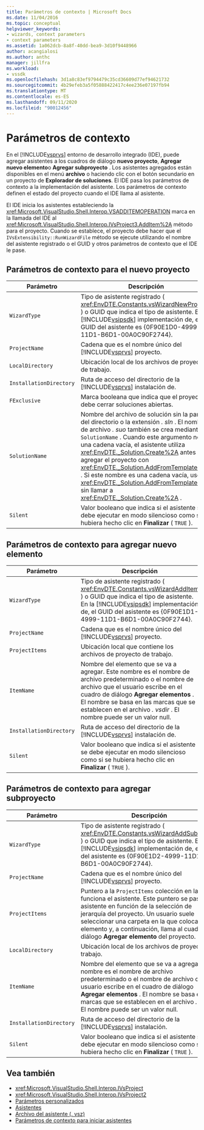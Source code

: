 ```yaml
---
title: Parámetros de contexto | Microsoft Docs
ms.date: 11/04/2016
ms.topic: conceptual
helpviewer_keywords:
- wizards, context parameters
- context parameters
ms.assetid: 1a062dcb-8a8f-40dd-bea9-3d10f9448966
author: acangialosi
ms.author: anthc
manager: jillfra
ms.workload:
- vssdk
ms.openlocfilehash: 3d1a8c83ef9794479c35cd36609d77ef94621732
ms.sourcegitcommit: 4b29efeb3a5f05888422417c4ee236e07197fb94
ms.translationtype: MT
ms.contentlocale: es-ES
ms.lasthandoff: 09/11/2020
ms.locfileid: "90012456"
---
```

# <a name="context-parameters"></a>Parámetros de contexto
En el [!INCLUDE[vsprvs](../../code-quality/includes/vsprvs_md.md)] entorno de desarrollo integrado (IDE), puede agregar asistentes a los cuadros de diálogo **nuevo proyecto**, **Agregar nuevo elemento**o **Agregar subproyecto** . Los asistentes agregados están disponibles en el menú **archivo** o haciendo clic con el botón secundario en un proyecto de **Explorador de soluciones**. El IDE pasa los parámetros de contexto a la implementación del asistente. Los parámetros de contexto definen el estado del proyecto cuando el IDE llama al asistente.

 El IDE inicia los asistentes estableciendo la <xref:Microsoft.VisualStudio.Shell.Interop.VSADDITEMOPERATION> marca en la llamada del IDE al <xref:Microsoft.VisualStudio.Shell.Interop.IVsProject3.AddItem%2A> método para el proyecto. Cuando se establece, el proyecto debe hacer que el `IVsExtensibility::RunWizardFile` método se ejecute utilizando el nombre del asistente registrado o el GUID y otros parámetros de contexto que el IDE le pase.

## <a name="context-parameters-for-new-project"></a>Parámetros de contexto para el nuevo proyecto

| Parámetro | Descripción |
|-------------------------| - |
| `WizardType` | Tipo de asistente registrado ( <xref:EnvDTE.Constants.vsWizardNewProject> ) o GUID que indica el tipo de asistente. En la [!INCLUDE[vsipsdk](../../extensibility/includes/vsipsdk_md.md)] implementación de, el GUID del asistente es {0F90E1D0-4999-11D1-B6D1-00A0C90F2744}. |
| `ProjectName` | Cadena que es el nombre único del [!INCLUDE[vsprvs](../../code-quality/includes/vsprvs_md.md)] proyecto. |
| `LocalDirectory` | Ubicación local de los archivos de proyecto de trabajo. |
| `InstallationDirectory` | Ruta de acceso del directorio de la [!INCLUDE[vsprvs](../../code-quality/includes/vsprvs_md.md)] instalación de. |
| `FExclusive` | Marca booleana que indica que el proyecto debe cerrar soluciones abiertas. |
| `SolutionName` | Nombre del archivo de solución sin la parte del directorio o la extensión *. sln* . El nombre de archivo *. suo* también se crea mediante `SolutionName` . Cuando este argumento no es una cadena vacía, el asistente utiliza <xref:EnvDTE._Solution.Create%2A> antes de agregar el proyecto con <xref:EnvDTE._Solution.AddFromTemplate%2A> . Si este nombre es una cadena vacía, use <xref:EnvDTE._Solution.AddFromTemplate%2A> sin llamar a <xref:EnvDTE._Solution.Create%2A> . |
| `Silent` | Valor booleano que indica si el asistente se debe ejecutar en modo silencioso como si se hubiera hecho clic en **Finalizar** ( `TRUE` ). |

## <a name="context-parameters-for-add-new-item"></a>Parámetros de contexto para agregar nuevo elemento

| Parámetro | Descripción |
|-------------------------| - |
| `WizardType` | Tipo de asistente registrado ( <xref:EnvDTE.Constants.vsWizardAddItem> ) o GUID que indica el tipo de asistente. En la [!INCLUDE[vsipsdk](../../extensibility/includes/vsipsdk_md.md)] implementación de, el GUID del asistente es {0F90E1D1-4999-11D1-B6D1-00A0C90F2744}. |
| `ProjectName` | Cadena que es el nombre único del [!INCLUDE[vsprvs](../../code-quality/includes/vsprvs_md.md)] proyecto. |
| `ProjectItems` | Ubicación local que contiene los archivos de proyecto de trabajo. |
| `ItemName` | Nombre del elemento que se va a agregar. Este nombre es el nombre de archivo predeterminado o el nombre de archivo que el usuario escribe en el cuadro de diálogo **Agregar elementos** . El nombre se basa en las marcas que se establecen en el archivo *. vsdir* . El nombre puede ser un valor null. |
| `InstallationDirectory` | Ruta de acceso del directorio de la [!INCLUDE[vsprvs](../../code-quality/includes/vsprvs_md.md)] instalación de. |
| `Silent` | Valor booleano que indica si el asistente se debe ejecutar en modo silencioso como si se hubiera hecho clic en **Finalizar** ( `TRUE` ). |

## <a name="context-parameters-for-add-sub-project"></a>Parámetros de contexto para agregar subproyecto

| Parámetro | Descripción |
|-------------------------| - |
| `WizardType` | Tipo de asistente registrado ( <xref:EnvDTE.Constants.vsWizardAddSubProject> ) o GUID que indica el tipo de asistente. En la [!INCLUDE[vsipsdk](../../extensibility/includes/vsipsdk_md.md)] implementación de, el GUID del asistente es {0F90E1D2-4999-11D1-B6D1-00A0C90F2744}. |
| `ProjectName` | Cadena que es el nombre único del [!INCLUDE[vsprvs](../../code-quality/includes/vsprvs_md.md)] proyecto. |
| `ProjectItems` | Puntero a la `ProjectItems` colección en la que funciona el asistente. Este puntero se pasa al asistente en función de la selección de jerarquía del proyecto. Un usuario suele seleccionar una carpeta en la que colocar el elemento y, a continuación, llama al cuadro de diálogo **Agregar elemento** del proyecto. |
| `LocalDirectory` | Ubicación local de los archivos de proyecto de trabajo. |
| `ItemName` | Nombre del elemento que se va a agregar. Este nombre es el nombre de archivo predeterminado o el nombre de archivo que el usuario escribe en el cuadro de diálogo **Agregar elementos** . El nombre se basa en las marcas que se establecen en el archivo *. vsdir* . El nombre puede ser un valor null. |
| `InstallationDirectory` | Ruta de acceso del directorio de la [!INCLUDE[vsprvs](../../code-quality/includes/vsprvs_md.md)] instalación. |
| `Silent` | Valor booleano que indica si el asistente se debe ejecutar en modo silencioso como si se hubiera hecho clic en **Finalizar** ( `TRUE` ). |

## <a name="see-also"></a>Vea también
- <xref:Microsoft.VisualStudio.Shell.Interop.IVsProject>
- <xref:Microsoft.VisualStudio.Shell.Interop.IVsProject2>
- [Parámetros personalizados](../../extensibility/internals/custom-parameters.md)
- [Asistentes](../../extensibility/internals/wizards.md)
- [Archivo del asistente (. vsz)](../../extensibility/internals/wizard-dot-vsz-file.md)
- [Parámetros de contexto para iniciar asistentes](/previous-versions/tz690efs(v=vs.140))